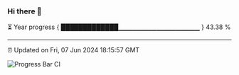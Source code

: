 ### Hi there 👋

⏳ Year progress { █████████████▁▁▁▁▁▁▁▁▁▁▁▁▁▁▁▁▁ } 43.38 %

---

⏰ Updated on Fri, 07 Jun 2024 18:15:57 GMT

![Progress Bar CI](https://github.com/liununu/liununu/workflows/Progress%20Bar%20CI/badge.svg)
